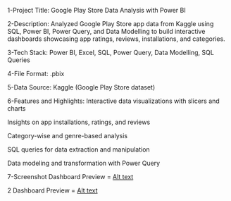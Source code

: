 1-Project Title:
Google Play Store Data Analysis with Power BI

2-Description:
Analyzed Google Play Store app data from Kaggle using SQL, Power BI, Power Query, and Data Modelling to build interactive dashboards showcasing app ratings, reviews, installations, and categories.

3-Tech Stack:
Power BI, Excel, SQL, Power Query, Data Modelling, SQL Queries

4-File Format:
.pbix

5-Data Source:
Kaggle (Google Play Store dataset)

6-Features and Highlights:
Interactive data visualizations with slicers and charts

Insights on app installations, ratings, and reviews

Category-wise and genre-based analysis

SQL queries for data extraction and manipulation

Data modeling and transformation with Power Query

7-Screenshot
 Dashboard Preview = [Alt text](https://github.com/ishitarawat671/GooglePlayStore-Dashboard-/blob/main/Snapshot%20of%20Dashboard.png)
 
2 Dashboard Preview = [Alt text](https://github.com/ishitarawat671/GooglePlayStore-Dashboard-/blob/main/Snapshot%20of%20dashboard%202.png)


